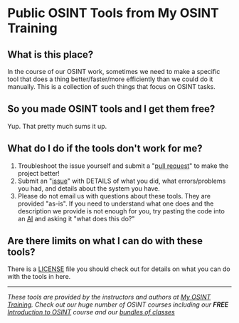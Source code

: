 # Public OSINT Tools from My OSINT Training

## What is this place?

In the course of our OSINT work, sometimes we need to make a specific tool that does a thing better/faster/more efficiently than we could do it manually. This is a collection of such things that focus on OSINT tasks.

## So you made OSINT tools and I get them free?

Yup. That pretty much sums it up.

## What do I do if the tools don't work for me?

1. Troubleshoot the issue yourself and submit a "[pull request](https://docs.github.com/en/pull-requests/collaborating-with-pull-requests/proposing-changes-to-your-work-with-pull-requests/about-pull-requests)" to make the project better!
2. Submit an "[issue](https://github.com/myosintllc/mot-osint-tools/issues)" with DETAILS of what you did, what errors/problems you had, and details about the system you have.
3. Please do not email us with questions about these tools. They are provided "as-is". If you need to understand what one does and the description we provide is not enough for you, try pasting the code into an [AI](https://chatgpt.com/) and asking it "what does this do?"

## Are there limits on what I can do with these tools?

There is a [LICENSE](https://github.com/myosintllc/mot-osint-tools/blob/main/LICENSE) file you should check out for details on what you can do with the tools in here.

---

_These tools are provided by the instructors and authors at [My OSINT Training](https://www.myosint.training). Check out our huge number of OSINT courses including our **FREE** [Introduction to OSINT](https://www.myosint.training/courses/introduction-to-osint) course and our [bundles of classes](https://www.myosint.training/pages/bundles)_